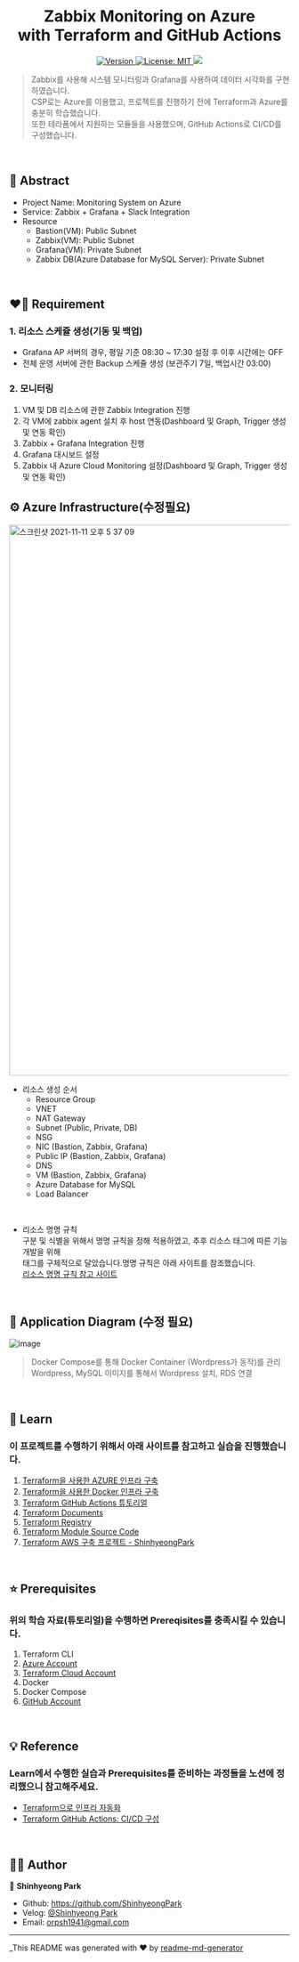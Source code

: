 <h1 align="center">Zabbix Monitoring on Azure<br/>with Terraform and GitHub Actions</h1>
<p align="center">
  <a href="https://github.com/PARKINHYO/WordPress-Terraform">
    <img alt="Version" src="https://img.shields.io/badge/version-1.0.0-blue.svg?cacheSeconds=2592000" />
  </a> 
  <a href="https://github.com/ShinhyeongPark/Terraform-GitHubAction/blob/main/LICENSE" target="_blank">
    <img alt="License: MIT" src="https://img.shields.io/badge/license-MIT-yellow.svg" />
  </a>
  <a href="https://github.com/ShinhyeongPark/Terraform-GitHubAction/actions/workflows/terraform.yml" target="_blank"><img src="https://github.com/ShinhyeongPark/Terraform-GitHubAction/actions/workflows/terraform.yml/badge.svg?branch=main">
  </a>
</p>

> Zabbix를 사용해 시스템 모니터링과 Grafana를 사용하여 데이터 시각화를 구현하였습니다.
> <br/>CSP로는 Azure를 이용했고, 프로젝트를 진행하기 전에 Terraform과 Azure를 충분히 학습했습니다. 
> <br/>또한 테라폼에서 지원하는 모듈들을 사용했으며, GitHub Actions로 CI/CD를 구성했습니다.

<br/>

## 🙌 Abstract
- Project Name: Monitoring System on Azure
- Service: Zabbix + Grafana + Slack Integration
- Resource
    - Bastion(VM): Public Subnet
    - Zabbix(VM): Public Subnet
    - Grafana(VM): Private Subnet
    - Zabbix DB(Azure Database for MySQL Server): Private Subnet 

<br/>

## ❤️‍🔥 Requirement
### 1. **리소스 스케쥴 생성(기동 및 백업)**

- Grafana AP 서버의 경우, 평일 기준 08:30 ~ 17:30 설정 후 이후 시간에는 OFF
- 전체 운영 서버에 관한 Backup 스케쥴 생성 (보관주기 7일, 백업시간 03:00)

### 2. **모니터링**

1.  VM 및 DB 리소스에 관한 Zabbix Integration 진행
2.  각 VM에 zabbix agent 설치 후 host 연동(Dashboard 및 Graph, Trigger 생성 및 연동 확인)  
3. Zabbix + Grafana Integration 진행 
4. Grafana 대시보드 설정 
5. Zabbix 내 Azure Cloud Monitoring 설정(Dashboard 및 Graph, Trigger 생성 및 연동 확인)
## ⚙ Azure Infrastructure(수정필요)
<img width="990" alt="스크린샷 2021-11-11 오후 5 37 09" src="https://user-images.githubusercontent.com/57867611/141265478-203bf720-dc23-4897-a20b-49ac915c5980.png">

- 리소스 생성 순서
    - Resource Group
    - VNET
    - NAT Gateway
    - Subnet (Public, Private, DB)
    - NSG
    - NIC (Bastion, Zabbix, Grafana)
    - Public IP (Bastion, Zabbix, Grafana)
    - DNS
    - VM (Bastion, Zabbix, Grafana)
    - Azure Database for MySQL
    - Load Balancer

<br/>

- 리소스 명명 규칙
<br/> 구분 및 식별을 위해서 명명 규칙을 정해 적용하였고, 추후 리소스 태그에 따른 기능 개발을 위해
<br/> 태그를 구체적으로 달았습니다.명명 규칙은 아래 사이트를 참조했습니다.
<br/> [리소스 명명 규칙 참고 사이트](https://docs.microsoft.com/ko-kr/azure/cloud-adoption-framework/ready/azure-best-practices/resource-naming)

<br/>

## 📌 Application Diagram (수정 필요)
![image](https://user-images.githubusercontent.com/57867611/139794466-5802fd65-5201-4a04-992b-99e179729cf3.png)

> Docker Compose를 통해 Docker Container (Wordpress가 동작)를 관리 <br/>
> Wordpress, MySQL 이미지를 통해서 Wordpress 설치, RDS 연결

<br/>

## 📖 Learn
###  이 프로젝트를 수행하기 위해서 아래 사이트를 참고하고 실습을 진행했습니다.
1. [Terraform을 사용한 AZURE 인프라 구축](https://learn.hashicorp.com/collections/terraform/azure-get-started)
2. [Terraform을 사용한 Docker 인프라 구축](https://learn.hashicorp.com/collections/terraform/docker-get-started)
3. [Terraform GitHub Actions 튜토리얼](https://learn.hashicorp.com/tutorials/terraform/github-actions)
4. [Terraform Documents](https://www.terraform.io/docs/index.html)
5. [Terraform Registry](https://registry.terraform.io/)
6. [Terraform Module Source Code](https://registry.terraform.io/namespaces/Azure)
7. [Terraform AWS 구축 프로젝트 - ShinhyeongPark](https://github.com/ShinhyeongPark/Terraform-GitHubAction)
<br/>

## ⭐️ Prerequisites
### 위의 학습 자료(튜토리얼)을 수행하면 Prereqisites를 충족시킬 수 있습니다.
1. Terraform CLI
2. [Azure Account](https://portal.azure.com/)
5. [Terraform Cloud Account](https://www.terraform.io/cloud)
6. Docker
7. Docker Compose
8. [GitHub Account](https://github.com/)

<br/>

## 💡 Reference
### Learn에서 수행한 실습과 Prerequisites를 준비하는 과정들을 노션에 정리했으니 참고해주세요.

- [Terraform으로 인프라 자동화](https://peppermint-waxflower-244.notion.site/Terraform-69f91597baa042f1a90a45e0b8dcf899)
- [Terraform GitHub Actions: CI/CD 구성](https://peppermint-waxflower-244.notion.site/Github-Actions-with-Terraform-730b8c97f9724fe498664070a7e675de)

<br/>

## 🦸‍♂️ Author

👤 **Shinhyeong Park**

* Github: https://github.com/ShinhyeongPark
* Velog: [@Shinhyeong Park](https://velog.io/@orpsh1941)
* Email: orpsh1941@gmail.com


***
_This README was generated with ❤️ by [readme-md-generator](https://github.com/kefranabg/readme-md-generator)

